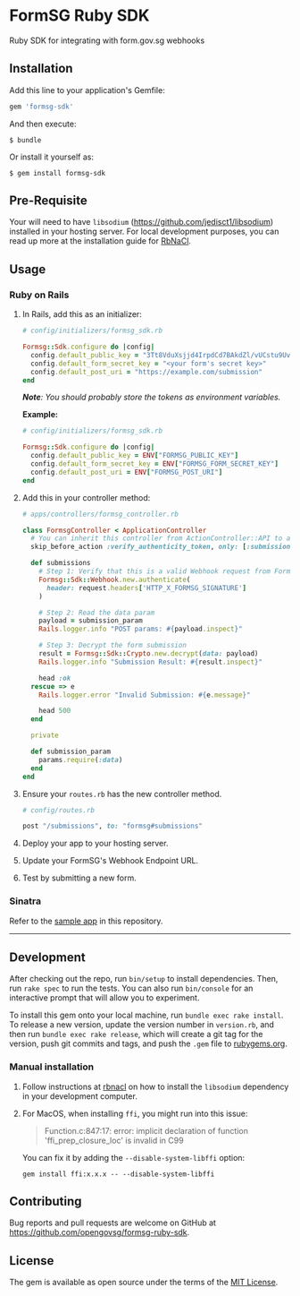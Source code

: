 # FormSG Ruby SDK

Ruby SDK for integrating with form.gov.sg webhooks

## Installation

Add this line to your application's Gemfile:

```ruby
gem 'formsg-sdk'
```

And then execute:

    $ bundle

Or install it yourself as:

    $ gem install formsg-sdk

## Pre-Requisite

Your will need to have `libsodium` (<https://github.com/jedisct1/libsodium>) installed in your hosting server. For local development purposes, you can read up more at the installation guide for [RbNaCl](https://github.com/RubyCrypto/rbnacl).

## Usage

### Ruby on Rails

1. In Rails, add this as an initializer:

    ```ruby
    # config/initializers/formsg_sdk.rb

    Formsg::Sdk.configure do |config|
      config.default_public_key = "3Tt8VduXsjjd4IrpdCd7BAkdZl/vUCstu9UvTX84FWw=" # Production Public Key
      config.default_form_secret_key = "<your form's secret key>"
      config.default_post_uri = "https://example.com/submission"
    end
    ```

    _**Note**: You should probably store the tokens as environment variables._

    **Example:**

    ```ruby
    # config/initializers/formsg_sdk.rb

    Formsg::Sdk.configure do |config|
      config.default_public_key = ENV["FORMSG_PUBLIC_KEY"]
      config.default_form_secret_key = ENV["FORMSG_FORM_SECRET_KEY"]
      config.default_post_uri = ENV["FORMSG_POST_URI"]
    end
    ```

2. Add this in your controller method:

    ```ruby
    # apps/controllers/formsg_controller.rb

    class FormsgController < ApplicationController
      # You can inherit this controller from ActionController::API to avoid the CSRF token
      skip_before_action :verify_authenticity_token, only: [:submissions]

      def submissions
        # Step 1: Verify that this is a valid Webhook request from FormSG
        Formsg::Sdk::Webhook.new.authenticate(
          header: request.headers['HTTP_X_FORMSG_SIGNATURE']
        )

        # Step 2: Read the data param
        payload = submission_param
        Rails.logger.info "POST params: #{payload.inspect}"

        # Step 3: Decrypt the form submission
        result = Formsg::Sdk::Crypto.new.decrypt(data: payload)
        Rails.logger.info "Submission Result: #{result.inspect}"

        head :ok
      rescue => e
        Rails.logger.error "Invalid Submission: #{e.message}"

        head 500
      end

      private

      def submission_param
        params.require(:data)
      end
    end
    ```

3. Ensure your `routes.rb` has the new controller method.

    ```ruby
    # config/routes.rb

    post "/submissions", to: "formsg#submissions"
    ```

4. Deploy your app to your hosting server.
5. Update your FormSG's Webhook Endpoint URL.
6. Test by submitting a new form.

### Sinatra

Refer to the [sample app](./sample_app/) in this repository.

---

## Development

After checking out the repo, run `bin/setup` to install dependencies. Then, run `rake spec` to run the tests. You can also run `bin/console` for an interactive prompt that will allow you to experiment.

To install this gem onto your local machine, run `bundle exec rake install`. To release a new version, update the version number in `version.rb`, and then run `bundle exec rake release`, which will create a git tag for the version, push git commits and tags, and push the `.gem` file to [rubygems.org](https://rubygems.org).

### Manual installation

1. Follow instructions at [rbnacl](https://github.com/RubyCrypto/rbnacl) on how to install the `libsodium` dependency in your development computer.

2. For MacOS, when installing `ffi`, you might run into this issue:

    >Function.c:847:17: error: implicit declaration of function 'ffi_prep_closure_loc' is invalid in C99
    
    You can fix it by adding the `--disable-system-libffi` option:
    
    ```
    gem install ffi:x.x.x -- --disable-system-libffi
    ```

## Contributing

Bug reports and pull requests are welcome on GitHub at https://github.com/opengovsg/formsg-ruby-sdk.

## License

The gem is available as open source under the terms of the [MIT License](https://opensource.org/licenses/MIT).
